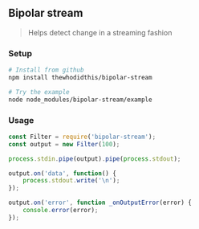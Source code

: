## Bipolar stream
> Helps detect change in a streaming fashion

### Setup
```sh
# Install from github
npm install thewhodidthis/bipolar-stream

# Try the example
node node_modules/bipolar-stream/example
```

### Usage
```js
const Filter = require('bipolar-stream');
const output = new Filter(100);

process.stdin.pipe(output).pipe(process.stdout);

output.on('data', function() {
    process.stdout.write('\n');
});

output.on('error', function _onOutputError(error) {
    console.error(error);
});
```
